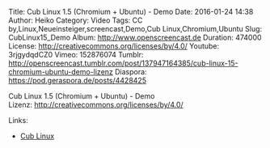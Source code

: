 Title: Cub Linux 1.5 (Chromium + Ubuntu) - Demo
Date: 2016-01-24 14:38
Author: Heiko
Category: Video
Tags: CC by,Linux,Neueinsteiger,screencast,Demo,Cub Linux,Chromium,Ubuntu
Slug: CubLinux15_Demo
Album: http://www.openscreencast.de
Duration: 474000
License: http://creativecommons.org/licenses/by/4.0/
Youtube: 3rjgydqdCZ0
Vimeo: 152876074
Tumblr: http://openscreencast.tumblr.com/post/137947164385/cub-linux-15-chromium-ubuntu-demo-lizenz
Diaspora: https://pod.geraspora.de/posts/4428425

Cub Linux 1.5 (Chromium + Ubuntu) - Demo  
Lizenz: <http://creativecommons.org/licenses/by/4.0/>  
  

Links:

  * [Cub Linux](https://cublinux.com/)

